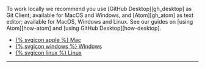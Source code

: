 To work locally we recommend you use [GitHub Desktop][gh_desktop] as Git Client; available for MacOS and Windows, and [Atom][gh_atom] as text editor; available for MacOS, Windows and Linux. See our guides on [using Atom][how-atom] and [using GitHub Desktop][how-desktop].

<ul class="nav nav-pills navbar-right">
 <li role="presentation" {% if page.tab == "mac" %} class="active current-tab" {% endif %}><a href="/docs/tutorials/install/mac/"> {% svgicon apple %} Mac</a></li>
 <li role="presentation" {% if page.tab == "windows" %} class="active current-tab" {% endif %}><a href="/docs/tutorials/install/windows/">{% svgicon windows %} Windows</a></li>
 <li role="presentation" {% if page.tab == "linux" %} class="active current-tab" {% endif %}><a href="/docs/tutorials/install/linux/">{% svgicon linux %} Linux</a></li>
</ul>

<hr>
